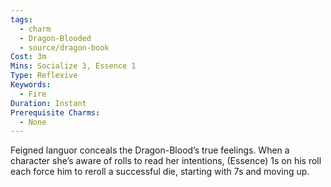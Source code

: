 ```yaml
---
tags:
  - charm
  - Dragon-Blooded
  - source/dragon-book
Cost: 3m
Mins: Socialize 3, Essence 1
Type: Reflexive
Keywords:
  - Fire
Duration: Instant
Prerequisite Charms:
  - None
---
```

Feigned languor conceals the Dragon-Blood’s true feelings. When a character she’s aware of rolls to read her intentions, (Essence) 1s on his roll each force him to reroll a successful die, starting with 7s and moving up.